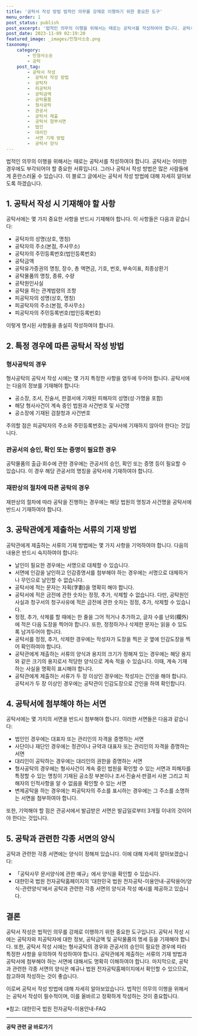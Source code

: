 ```yaml
---
title: '공탁서 작성 방법 법적인 의무를 강제로 이행하기 위한 중요한 도구'
menu_order: 1
post_status: publish
post_excerpt: '법적인 의무의 이행을 위해서는 때로는 공탁서를 작성하여야 합니다. 공탁서는 어떠한 경우에도 부각되어야 할 중요한 서류입니다. 그러나 공탁서 작성 방법은 많은 사람들에게 혼란스러울 수 있습니다. 이 블로그 글에서는 공탁서 작성 방법에 대해 자세히 알아보도록 하겠습니다.'
post_date: 2023-11-09 02:19:20
featured_image: _images/민형사소송.png
taxonomy:
    category:
        - 민형사소송
        - 공탁
    post_tag:
        - 공탁서 작성
        -  공탁서 작성 방법
        -  공탁자
        -  피공탁자
        -  공탁금액
        -  공탁물품
        -  형사공탁
        -  관공서
        -  공탁서 제출
        -  공탁서 첨부서면
        -  법인
        -  대리인
        -  서면 기재 방법
        -  공탁서 양식
---
```



법적인 의무의 이행을 위해서는 때로는 공탁서를 작성하여야 합니다. 공탁서는 어떠한 경우에도 부각되어야 할 중요한 서류입니다. 그러나 공탁서 작성 방법은 많은 사람들에게 혼란스러울 수 있습니다. 이 블로그 글에서는 공탁서 작성 방법에 대해 자세히 알아보도록 하겠습니다.

## 1. 공탁서 작성 시 기재해야 할 사항

공탁서에는 몇 가지 중요한 사항을 반드시 기재해야 합니다. 이 사항들은 다음과 같습니다:

- 공탁자의 성명(상호, 명칭)
- 공탁자의 주소(본점, 주사무소)
- 공탁자의 주민등록번호(법인등록번호)
- 공탁금액
- 공탁유가증권의 명칭, 장수, 총 액면금, 기호, 번호, 부속이표, 최종상환기
- 공탁물품의 명칭, 종류, 수량
- 공탁원인사실
- 공탁을 하는 관계법령의 조항
- 피공탁자의 성명(상호, 명칭)
- 피공탁자의 주소(본점, 주사무소)
- 피공탁자의 주민등록번호(법인등록번호)

이렇게 명시된 사항들을 충실히 작성하여야 합니다.

## 2. 특정 경우에 따른 공탁서 작성 방법

### 형사공탁의 경우

형사공탁의 공탁서 작성 시에는 몇 가지 특정한 사항을 염두에 두어야 합니다. 공탁서에는 다음의 정보를 기재해야 합니다:

- 공소장, 조서, 진술서, 판결서에 기재된 피해자의 성명(성·가명을 포함)
- 해당 형사사건이 계속 중인 법원과 사건번호 및 사건명
- 공소장에 기재된 검찰청과 사건번호

주의할 점은 피공탁자의 주소와 주민등록번호는 공탁서에 기재하지 않아야 한다는 것입니다.

### 관공서의 승인, 확인 또는 증명이 필요한 경우

공탁물품의 출급·회수에 관한 경우에는 관공서의 승인, 확인 또는 증명 등이 필요할 수 있습니다. 이 경우 해당 관공서의 명칭을 공탁서에 기재하여야 합니다.

### 재판상의 절차에 따른 공탁의 경우

재판상의 절차에 따라 공탁을 진행하는 경우에는 해당 법원의 명칭과 사건명을 공탁서에 반드시 기재하여야 합니다.

## 3. 공탁관에게 제출하는 서류의 기재 방법

공탁관에게 제출하는 서류의 기재 방법에는 몇 가지 사항을 기억하여야 합니다. 다음의 내용은 반드시 숙지하여야 합니다:

- 날인이 필요한 경우에는 서명으로 대체할 수 있습니다.
- 서면에 인감을 날인하고 인감증명서를 첨부해야 하는 경우에는 서명으로 대체하거나 무인으로 날인할 수 없습니다.
- 공탁서에 적는 문자는 자획(字劃)을 명확히 해야 합니다.
- 공탁서에 적은 금전에 관한 숫자는 정정, 추가, 삭제할 수 없습니다. 다만, 공탁원인사실과 청구서의 청구사유에 적은 금전에 관한 숫자는 정정, 추가, 삭제할 수 있습니다.
- 정정, 추가, 삭제를 할 때에는 한 줄을 그어 적거나 추가하고, 글자 수를 난외(欄外)에 적은 다음 도장을 찍어야 합니다. 또한, 정정하거나 삭제한 문자는 읽을 수 있도록 남겨두어야 합니다.
- 공탁서를 정정, 추가, 삭제한 경우에는 작성자가 도장을 찍은 곳 옆에 인감도장을 찍어 확인하여야 합니다.
- 공탁관에게 제출하는 서류의 양식과 용지의 크기가 정해져 있는 경우에는 해당 용지와 같은 크기의 용지로서 적당한 양식으로 계속 적을 수 있습니다. 이때, 계속 기재하는 사실을 명확히 표시해야 합니다.
- 공탁관에게 제출하는 서류가 두 장 이상인 경우에는 작성자는 간인을 해야 합니다. 공탁서가 두 장 이상인 경우에는 공탁관이 인감도장으로 간인을 하여 확인합니다.

## 4. 공탁서에 첨부해야 하는 서면

공탁서에는 몇 가지의 서면을 반드시 첨부해야 합니다. 이러한 서면들은 다음과 같습니다:

- 법인인 경우에는 대표자 또는 관리인의 자격을 증명하는 서면
- 사단이나 재단인 경우에는 정관이나 규약과 대표자 또는 관리인의 자격을 증명하는 서면
- 대리인이 공탁하는 경우에는 대리인의 권한을 증명하는 서면
- 형사공탁의 경우에는 형사사건이 계속 중인 법원을 확인할 수 있는 서면과 피해자를 특정할 수 있는 명칭이 기재된 공소장 부본이나 조서·진술서·판결서 사본 그리고 피해자의 인적사항을 알 수 없음을 확인할 수 있는 서면
- 변제공탁을 하는 경우에는 피공탁자의 주소를 표시하는 경우에는 그 주소를 소명하는 서면을 첨부하여야 합니다.

또한, 기억해야 할 점은 관공서에서 발급받은 서면은 발급일로부터 3개월 이내의 것이어야 한다는 것입니다.

## 5. 공탁과 관련한 각종 서면의 양식

공탁과 관련한 각종 서면에는 양식이 정해져 있습니다. 이에 대해 자세히 알아보겠습니다:

- 「공탁사무 문서양식에 관한 예규」에서 양식을 확인할 수 있습니다.
- 대한민국 법원 전자공탁홈페이지의 '대한민국 법원 전자공탁-이용안내-공탁용어/양식-관련양식'에서 공탁과 관련한 각종 서면의 양식과 작성 예시를 제공하고 있습니다.

## 결론

공탁서 작성은 법적인 의무를 강제로 이행하기 위한 중요한 도구입니다. 공탁서 작성 시에는 공탁자와 피공탁자에 대한 정보, 공탁금액 및 공탁물품의 명세 등을 기재해야 합니다. 또한, 공탁서 작성 시에는 형사공탁의 경우와 관공서의 승인이 필요한 경우에 따라 특정한 사항을 유의하여 작성하여야 합니다. 공탁관에게 제출하는 서류의 기재 방법과 공탁서에 첨부해야 하는 서면에 대해서도 명확히 이해하여야 합니다. 마지막으로, 공탁과 관련한 각종 서면의 양식은 예규나 법원 전자공탁홈페이지에서 확인할 수 있으므로, 참고하여 작성하는 것이 좋습니다.

이로써 공탁서 작성 방법에 대해 자세히 알아보았습니다. 법적인 의무의 이행을 위해서는 공탁서 작성이 필수적이며, 이를 올바르고 정확하게 작성하는 것이 중요합니다.

※참고: 대한민국 법원 전자공탁-이용안내-FAQ


<!-- wp:separator -->
<hr class="wp-block-separator has-alpha-channel-opacity"/>
<!-- /wp:separator -->

<!-- wp:group {"backgroundColor":"base","layout":{"type":"constrained"}} -->
<div class="wp-block-group has-base-background-color has-background"><!-- wp:paragraph {"align":"center","fontSize":"medium"} -->
<p class="has-text-align-center has-large-font-size"><strong>공탁 관련 글 바로가기</strong></p>
<!-- /wp:paragraph -->


<!-- wp:latest-posts
{"categories":[{"id":15187,"count":19,"description":"","link":"https://uknowlaw.com/category/%ea%b3%b5%ed%83%81/","name":"공탁","slug":"공탁","taxonomy":"category","parent":0,"meta":[],"_links":{"self":[{"href":"https://uknowlaw.com/wp-json/wp/v2/categories/15187"}],"collection":[{"href":"https://uknowlaw.com/wp-json/wp/v2/categories"}],"about":[{"href":"https://uknowlaw.com/wp-json/wp/v2/taxonomies/category"}],"wp:post_type":[{"href":"https://uknowlaw.com/wp-json/wp/v2/posts?categories=15187"}],"curies":[{"name":"wp","href":"https://api.w.org/{rel}","templated":true}]}}],"postsToShow":100,"excerptLength":28,"postLayout":"grid","columns":2,"featuredImageAlign":"left","featuredImageSizeSlug":"large","fontSize":"small"} /--></div>
<!-- /wp:group -->